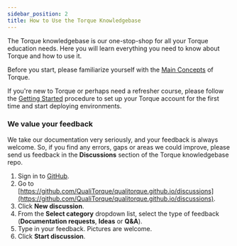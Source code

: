 ```yaml
---
sidebar_position: 2
title: How to Use the Torque Knowledgebase
---
```


The Torque knowledgebase is our one-stop-shop for all your Torque education needs. Here you will learn everything you need to know about Torque and how to use it.

Before you start, please familiarize yourself with the [Main Concepts](/overview/The%20Torque%20Terminology) of Torque.

If you're new to Torque or perhaps need a refresher course, please follow the [Getting Started](/getting-started/Create%20an%20account) procedure to set up your Torque account for the first time and start deploying environments.

### We value your feedback
We take our documentation very seriously, and your feedback is always welcome. So, if you find any errors, gaps or areas we could improve, please send us feedback in the __Discussions__ section of the Torque knowledgebase repo.

1. Sign in to [GitHub](https://github.com/).
2. Go to [https://github.com/QualiTorque/qualitorque.github.io/discussions](https://github.com/QualiTorque/qualitorque.github.io/discussions).
3. Click __New discussion__.
4. From the __Select category__ dropdown list, select the type of feedback (__Documentation requests__, __Ideas__ or __Q&A__).
5. Type in your feedback. Pictures are welcome.
8. Click __Start discussion__.
